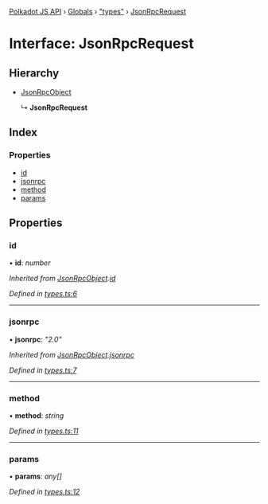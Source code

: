 [Polkadot JS API](../README.md) › [Globals](../globals.md) › ["types"](../modules/_types_.md) › [JsonRpcRequest](_types_.jsonrpcrequest.md)

# Interface: JsonRpcRequest

## Hierarchy

* [JsonRpcObject](_types_.jsonrpcobject.md)

  ↳ **JsonRpcRequest**

## Index

### Properties

* [id](_types_.jsonrpcrequest.md#id)
* [jsonrpc](_types_.jsonrpcrequest.md#jsonrpc)
* [method](_types_.jsonrpcrequest.md#method)
* [params](_types_.jsonrpcrequest.md#params)

## Properties

###  id

• **id**: *number*

*Inherited from [JsonRpcObject](_types_.jsonrpcobject.md).[id](_types_.jsonrpcobject.md#id)*

*Defined in [types.ts:6](https://github.com/polkadot-js/api/blob/d6239cbe56/packages/rpc-provider/src/types.ts#L6)*

___

###  jsonrpc

• **jsonrpc**: *"2.0"*

*Inherited from [JsonRpcObject](_types_.jsonrpcobject.md).[jsonrpc](_types_.jsonrpcobject.md#jsonrpc)*

*Defined in [types.ts:7](https://github.com/polkadot-js/api/blob/d6239cbe56/packages/rpc-provider/src/types.ts#L7)*

___

###  method

• **method**: *string*

*Defined in [types.ts:11](https://github.com/polkadot-js/api/blob/d6239cbe56/packages/rpc-provider/src/types.ts#L11)*

___

###  params

• **params**: *any[]*

*Defined in [types.ts:12](https://github.com/polkadot-js/api/blob/d6239cbe56/packages/rpc-provider/src/types.ts#L12)*
